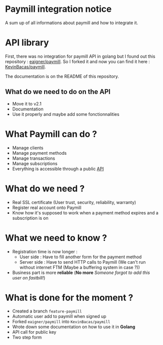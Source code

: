 # Paymill integration notice
A sum up of all informations about paymill and how to integrate it.

# API library
First, there was no integration for paymill API in golang but I found out this repository : [eaigner/paymill](https://github.com/eaigner/paymill). So I forked it and now you can find it here : [KevinBacas/paymill](https://github.com/KevinBacas/paymill).

The documentation is on the README of this repository.
## What do we need to do on the API
- Move it to v2.1
- Documentation
- Use it properly and maybe add some fonctionnalities

# What Paymill can do ?
- Manage clients
- Manage payment methods
- Manage transactions
- Manage subscriptions
- Everything is accessible through a public [API](https://api.paymill.com/v2.1/)

# What do we need ?
- Real SSL certificate (User trust, security, reliability, warranty)
- Register real account onto Paymill
- Know how it's supposed to work when a payment method expires and a subscription is on

# What we need to know ?
- Registration time is now longer :
  - User side : Have to fill another form for the payment method
  - Server side : Have to send HTTP calls to Paymill (We can't run without internet FTM (Maybe a buffering system in case ?))
- Business part is more **reliable** (**No more** *Someone forgot to add this user on fastbill!*)

# What is done for the moment ?
- Created a branch ```feature-paymill```
- Automatic user add to paymill when signed up
- Forked ```eaigner/paymill``` into ```KevinBacas/paymill```
- Wrote down some documentation on how to use it in **Golang**
- API call for public key
- Two step form
